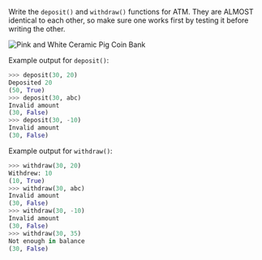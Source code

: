 <!--title={Depositing and Withdrawing}-->

<!--badges={Python:125,Software Engineering:72}-->

<!--concepts={IfStatements.mdx, Tuples.mdx, BooleanOperators.mdx, Casting.mdx, PrintStatements.mdx, Variables.mdx, NumericalOperators.mdx}-->

Write the `deposit()` and `withdraw()` functions for ATM. They are ALMOST identical to each other, so make sure one works first by testing it before writing the other.

![Pink and White Ceramic Pig Coin Bank](https://images.pexels.com/photos/221534/pexels-photo-221534.jpeg?auto=compress&cs=tinysrgb&dpr=1&w=500)

Example output for `deposit()`:

```python
>>> deposit(30, 20)
Deposited 20
(50, True)
>>> deposit(30, abc)
Invalid amount
(30, False)
>>> deposit(30, -10)
Invalid amount
(30, False)
```

Example output for `withdraw()`:

```python
>>> withdraw(30, 20)
Withdrew: 10
(10, True)
>>> withdraw(30, abc)
Invalid amount
(30, False)
>>> withdraw(30, -10)
Invalid amount
(30, False)
>>> withdraw(30, 35)
Not enough in balance
(30, False)
```

